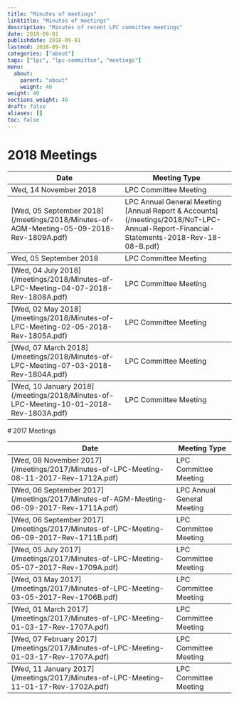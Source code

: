 ```yaml
---
title: "Minutes of meetings"
linktitle: "Minutes of meetings"
description: "Minutes of recent LPC committee meetings"
date: 2018-09-01
publishdate: 2018-09-01
lastmod: 2018-09-01
categories: ["about"]
tags: ["lpc", "lpc-committee", "meetings"]
menu:
  about:
    parent: "about"
    weight: 40
weight: 40
sections_weight: 40
draft: false
aliases: []
toc: false
---
```


# 2018 Meetings  

  <div class="overflow-auto">
    <table class="f6 w-100 mw8 center" cellspacing="0">
      <thead>
        <tr class="stripe-dark">
          <th class="fw6 tl pa3 bg-white">Date</th>
          <th class="fw6 tl pa3 bg-white">Meeting Type</th>
        </tr>
      </thead>
      <tbody class="lh-copy">
        <tr class="stripe-dark">
          <td class="pa3">Wed, 14 November 2018</td>
          <td class="pa3">LPC Committee Meeting</td>
        </tr> 
      </tbody>
	  <tbody class="lh-copy">
        <tr class="stripe-dark">
          <td class="pa3">[Wed, 05 September 2018](/meetings/2018/Minutes-of-AGM-Meeting-05-09-2018-Rev-1809A.pdf)</td>
          <td class="pa3">LPC Annual General Meeting  
		[Annual Report & Accounts](/meetings/2018/NoT-LPC-Annual-Report-Financial-Statements-2018-Rev-18-08-B.pdf)</td>
        </tr> 
      </tbody>
	  <tbody class="lh-copy">
        <tr class="stripe-dark">
          <td class="pa3">Wed, 05 September 2018</td>
          <td class="pa3">LPC Committee Meeting</td>
        </tr> 
      </tbody>
	  <tbody class="lh-copy">
        <tr class="stripe-dark">
          <td class="pa3">[Wed, 04 July 2018](/meetings/2018/Minutes-of-LPC-Meeting-04-07-2018-Rev-1808A.pdf)</td>
          <td class="pa3">LPC Committee Meeting</td>
        </tr> 
      </tbody>
	  <tbody class="lh-copy">
        <tr class="stripe-dark">
          <td class="pa3">[Wed, 02 May 2018](/meetings/2018/Minutes-of-LPC-Meeting-02-05-2018-Rev-1805A.pdf)</td>
          <td class="pa3">LPC Committee Meeting</td>
        </tr> 
      </tbody>
	  <tbody class="lh-copy">
        <tr class="stripe-dark">
          <td class="pa3">[Wed, 07 March 2018](/meetings/2018/Minutes-of-LPC-Meeting-07-03-2018-Rev-1804A.pdf)</td>
          <td class="pa3">LPC Committee Meeting</td>
        </tr> 
      </tbody>
	  <tbody class="lh-copy">
        <tr class="stripe-dark">
          <td class="pa3">[Wed, 10 January 2018](/meetings/2018/Minutes-of-LPC-Meeting-10-01-2018-Rev-1803A.pdf)</td>
          <td class="pa3">LPC Committee Meeting</td>
        </tr> 
      </tbody>
    </table>
  </div>
# 2017 Meetings  

  <div class="overflow-auto">
    <table class="f6 w-100 mw8 center" cellspacing="0">
      <thead>
        <tr class="stripe-dark">
          <th class="fw6 tl pa3 bg-white">Date</th>
          <th class="fw6 tl pa3 bg-white">Meeting Type</th>
        </tr>
      </thead>
      <tbody class="lh-copy">
        <tr class="stripe-dark">
          <td class="pa3">[Wed, 08 November 2017](/meetings/2017/Minutes-of-LPC-Meeting-08-11-2017-Rev-1712A.pdf)</td>
          <td class="pa3">LPC Committee Meeting</td>
        </tr> 
      </tbody>
	  <tbody class="lh-copy">
        <tr class="stripe-dark">
          <td class="pa3">[Wed, 06 September 2017](/meetings/2017/Minutes-of-AGM-Meeting-06-09-2017-Rev-1711A.pdf)</td>
          <td class="pa3">LPC Annual General Meeting</td>
        </tr> 
      </tbody>
	  <tbody class="lh-copy">
        <tr class="stripe-dark">
          <td class="pa3">[Wed, 06 September 2017](/meetings/2017/Minutes-of-LPC-Meeting-06-09-2017-Rev-1711B.pdf)</td>
          <td class="pa3">LPC Committee Meeting</td>
        </tr> 
      </tbody>
	  <tbody class="lh-copy">
        <tr class="stripe-dark">
          <td class="pa3">[Wed, 05 July 2017](/meetings/2017/Minutes-of-LPC-Meeting-05-07-2017-Rev-1709A.pdf)</td>
          <td class="pa3">LPC Committee Meeting</td>
        </tr> 
      </tbody>
	  <tbody class="lh-copy">
        <tr class="stripe-dark">
          <td class="pa3">[Wed, 03 May 2017](/meetings/2017/Minutes-of-LPC-Meeting-03-05-2017-Rev-1706B.pdf)</td>
          <td class="pa3">LPC Committee Meeting</td>
        </tr> 
      </tbody>
	  <tbody class="lh-copy">
        <tr class="stripe-dark">
          <td class="pa3">[Wed, 01 March 2017](/meetings/2017/Minutes-of-LPC-Meeting-01-03-17-Rev-1707A.pdf)</td>
          <td class="pa3">LPC Committee Meeting</td>
        </tr> 
      </tbody>
	  <tbody class="lh-copy">
        <tr class="stripe-dark">
          <td class="pa3">[Wed, 07 February 2017](/meetings/2017/Minutes-of-LPC-Meeting-01-03-17-Rev-1707A.pdf)</td>
          <td class="pa3">LPC Committee Meeting</td>
        </tr> 
      </tbody>
	  <tbody class="lh-copy">
        <tr class="stripe-dark">
          <td class="pa3">[Wed, 11 January 2017](/meetings/2017/Minutes-of-LPC-Meeting-11-01-17-Rev-1702A.pdf)</td>
          <td class="pa3">LPC Committee Meeting</td>
        </tr> 
      </tbody>
    </table>
  </div>


